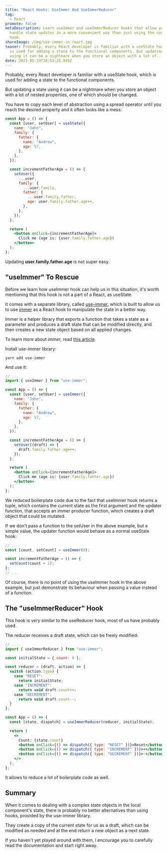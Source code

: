 ```yaml
---
title: "React Hooks: UseImmer And UseImmerReducer"
tag:
  - React
promote: false
metaDescription: Learn useImmer and useImmerReducer hooks that allow you to
  handle state updates in a more convenient way than just using the useState
  hook.
shareImage: /img/use-immer-in-react.jpg
teaser: Probably, every React developer is familiar with a useState hook, which
  is used for adding a state to the functional components. But updating a state
  using it can be a nightmare when you store an object with a lot of...
date: 2021-05-19T20:53:25.845Z
---
```

Probably, every React developer is familiar with a useState hook, which is used for adding a state to the functional components.

But updating a state using it can be a nightmare when you store an object with a lot of nested properties, one of which should be changed.

You have to copy each level of abstraction using a spread operator until you reach the desired property and it often looks like a mess:

```jsx
const App = () => {
  const [user, setUser] = useState({
    name: "John",
    family: {
      father: {
        name: "Andrew",
        age: 57,
      },
    },
  });

  const incrementFatherAge = () => {
    setUser({
      ...user,
      family: {
        ...user.family,
        father: {
          ...user.family.father,
          age: user.family.father.age++,
        },
      },
    });
  };

  return (
    <button onClick={incrementFatherAge}>
      Click me (age is: {user.family.father.age})
    </button>
  );
};
```

Updating **user.family.father.age** is not super easy.

## "useImmer" To Rescue

Before we learn how useImmer hook can help us in this situation, it's worth mentioning that this hook is not a part of a React, as useState.

It comes with a separate library, called [use-immer](https://github.com/immerjs/use-immer), which is built to allow us to use [immer](https://github.com/immerjs/immer) as a React hook to manipulate the state in a better way.

Immer is a helper library that exports a function that takes a state as a parameter and produces a draft state that can be modified directly, and then creates a new state object based on all applied changes.

To learn more about immer, read [this article](improve-your-state-handling-with-immer/).

Install use-immer library:

`yarn add use-immer`

And use it:

```jsx
// ...
import { useImmer } from "use-immer";

const App = () => {
  const [user, setUser] = useImmer({
    name: "John",
    family: {
      father: {
        name: "Andrew",
        age: 57,
      },
    },
  });

  const incrementFatherAge = () => {
    setUser((draft) => {
      draft.family.father.age++;
    });
  };

  return (
    <button onClick={incrementFatherAge}>
      Click me (age is: {user.family.father.age})
    </button>
  );
};
```

We reduced boilerplate code due to the fact that useImmer hook returns a tuple, which contains the current state as the first argument and the updater function, that accepts an immer producer function, which creates a draft object that could be mutated.

If we don't pass a function to the setUser in the above example, but a simple value, the updater function would behave as a normal useState hook:

```jsx
// ...
const [count, setCount] = useImmer(0);

const incrementFatherAge = () => {
  setCount(count + 1);
};
// ...
```

Of course, there is no point of using the useImmer hook in the above example, but just demonstrate its behaviour when passing a value instead of a function.

## The "useImmerReducer" Hook

This hook is very similar to the useReducer hook, most of us have probably used.

The reducer receives a draft state, which can be freely modified:

```jsx
// ...
import { useImmerReducer } from "use-immer";

const initialState = { count: 0 };

const reducer = (draft, action) => {
  switch (action.type) {
    case "RESET":
      return initialState;
    case "INCREMENT":
      return void draft.count++;
    case "DECREMENT":
      return void draft.count--;
  }
};

const App = () => {
  const [state, dispatch] = useImmerReducer(reducer, initialState);

  return (
    <>
      Count: {state.count}
      <button onClick={() => dispatch({ type: "RESET" })}>Reset</button>
      <button onClick={() => dispatch({ type: "INCREMENT" })}>+</button>
      <button onClick={() => dispatch({ type: "DECREMENT" })}>-</button>
    </>
  );
};
```

It allows to reduce a lot of boilerplate code as well.

## Summary

When it comes to dealing with a complex state objects in the local component's state, there is probably no better alternatives than using hooks, provided by the use-immer library.

They create a copy of the current state for us as a draft, which can be modified as needed and at the end return a new object as a next state.

If you haven't yet played around with them, I encourage you to carefully read the documentation and start right away.